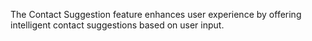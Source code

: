 The Contact Suggestion feature enhances user experience by offering intelligent contact suggestions based on user input.
